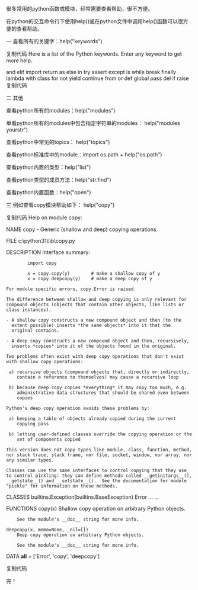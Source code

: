 很多常用的python函数或模块，经常需要查看帮助，很不方便。

在python的交互命令行下使用help()或在python文件中调用help()函数可以很方便的查看帮助。

 

一 查看所有的关键字：help("keywords")

复制代码
Here is a list of the Python keywords.  Enter any keyword to get more help.

and                 elif                import              return
as                  else                in                  try
assert              except              is                  while
break               finally             lambda              with
class               for                 not                 yield
continue            from                or
def                 global              pass
del                 if                  raise
复制代码
 

 

二 其他

查看python所有的modules：help("modules")

单看python所有的modules中包含指定字符串的modules： help("modules yourstr")

查看python中常见的topics： help("topics")

查看python标准库中的module：import os.path + help("os.path")

查看python内置的类型：help("list")

查看python类型的成员方法：help("str.find") 

查看python内置函数：help("open")

 

三 例如查看copy模块帮助如下： help("copy")

复制代码
Help on module copy:

NAME
    copy - Generic (shallow and deep) copying operations.

FILE
    c:\python31\lib\copy.py

DESCRIPTION
    Interface summary:
    
            import copy
    
            x = copy.copy(y)        # make a shallow copy of y
            x = copy.deepcopy(y)    # make a deep copy of y
    
    For module specific errors, copy.Error is raised.
    
    The difference between shallow and deep copying is only relevant for
    compound objects (objects that contain other objects, like lists or
    class instances).
    
    - A shallow copy constructs a new compound object and then (to the
      extent possible) inserts *the same objects* into it that the
      original contains.
    
    - A deep copy constructs a new compound object and then, recursively,
      inserts *copies* into it of the objects found in the original.
    
    Two problems often exist with deep copy operations that don't exist
    with shallow copy operations:
    
     a) recursive objects (compound objects that, directly or indirectly,
        contain a reference to themselves) may cause a recursive loop
    
     b) because deep copy copies *everything* it may copy too much, e.g.
        administrative data structures that should be shared even between
        copies
    
    Python's deep copy operation avoids these problems by:
    
     a) keeping a table of objects already copied during the current
        copying pass
    
     b) letting user-defined classes override the copying operation or the
        set of components copied
    
    This version does not copy types like module, class, function, method,
    nor stack trace, stack frame, nor file, socket, window, nor array, nor
    any similar types.
    
    Classes can use the same interfaces to control copying that they use
    to control pickling: they can define methods called __getinitargs__(),
    __getstate__() and __setstate__().  See the documentation for module
    "pickle" for information on these methods.

CLASSES
    builtins.Exception(builtins.BaseException)
        Error
    ... ...

FUNCTIONS
    copy(x)
        Shallow copy operation on arbitrary Python objects.
        
        See the module's __doc__ string for more info.
    
    deepcopy(x, memo=None, _nil=[])
        Deep copy operation on arbitrary Python objects.
        
        See the module's __doc__ string for more info.

DATA
    __all__ = ['Error', 'copy', 'deepcopy']


复制代码
 

 

完！
